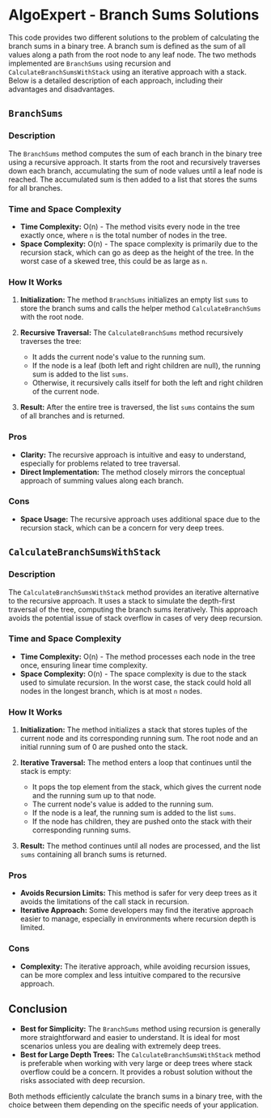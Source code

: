 # AlgoExpert - Branch Sums Solutions

This code provides two different solutions to the problem of calculating the branch sums in a binary tree. A branch sum is defined as the sum of all values along a path from the root node to any leaf node. The two methods implemented are `BranchSums` using recursion and `CalculateBranchSumsWithStack` using an iterative approach with a stack. Below is a detailed description of each approach, including their advantages and disadvantages.

## `BranchSums`

### Description
The `BranchSums` method computes the sum of each branch in the binary tree using a recursive approach. It starts from the root and recursively traverses down each branch, accumulating the sum of node values until a leaf node is reached. The accumulated sum is then added to a list that stores the sums for all branches.

### Time and Space Complexity
- **Time Complexity:** O(n) - The method visits every node in the tree exactly once, where `n` is the total number of nodes in the tree.
- **Space Complexity:** O(n) - The space complexity is primarily due to the recursion stack, which can go as deep as the height of the tree. In the worst case of a skewed tree, this could be as large as `n`.

### How It Works
1. **Initialization:** The method `BranchSums` initializes an empty list `sums` to store the branch sums and calls the helper method `CalculateBranchSums` with the root node.
   
2. **Recursive Traversal:** The `CalculateBranchSums` method recursively traverses the tree:
   - It adds the current node's value to the running sum.
   - If the node is a leaf (both left and right children are null), the running sum is added to the list `sums`.
   - Otherwise, it recursively calls itself for both the left and right children of the current node.

3. **Result:** After the entire tree is traversed, the list `sums` contains the sum of all branches and is returned.

### Pros
- **Clarity:** The recursive approach is intuitive and easy to understand, especially for problems related to tree traversal.
- **Direct Implementation:** The method closely mirrors the conceptual approach of summing values along each branch.

### Cons
- **Space Usage:** The recursive approach uses additional space due to the recursion stack, which can be a concern for very deep trees.

## `CalculateBranchSumsWithStack`

### Description
The `CalculateBranchSumsWithStack` method provides an iterative alternative to the recursive approach. It uses a stack to simulate the depth-first traversal of the tree, computing the branch sums iteratively. This approach avoids the potential issue of stack overflow in cases of very deep recursion.

### Time and Space Complexity
- **Time Complexity:** O(n) - The method processes each node in the tree once, ensuring linear time complexity.
- **Space Complexity:** O(n) - The space complexity is due to the stack used to simulate recursion. In the worst case, the stack could hold all nodes in the longest branch, which is at most `n` nodes.

### How It Works
1. **Initialization:** The method initializes a stack that stores tuples of the current node and its corresponding running sum. The root node and an initial running sum of 0 are pushed onto the stack.

2. **Iterative Traversal:** The method enters a loop that continues until the stack is empty:
   - It pops the top element from the stack, which gives the current node and the running sum up to that node.
   - The current node's value is added to the running sum.
   - If the node is a leaf, the running sum is added to the list `sums`.
   - If the node has children, they are pushed onto the stack with their corresponding running sums.

3. **Result:** The method continues until all nodes are processed, and the list `sums` containing all branch sums is returned.

### Pros
- **Avoids Recursion Limits:** This method is safer for very deep trees as it avoids the limitations of the call stack in recursion.
- **Iterative Approach:** Some developers may find the iterative approach easier to manage, especially in environments where recursion depth is limited.

### Cons
- **Complexity:** The iterative approach, while avoiding recursion issues, can be more complex and less intuitive compared to the recursive approach.

## Conclusion

- **Best for Simplicity:** The `BranchSums` method using recursion is generally more straightforward and easier to understand. It is ideal for most scenarios unless you are dealing with extremely deep trees.
- **Best for Large Depth Trees:** The `CalculateBranchSumsWithStack` method is preferable when working with very large or deep trees where stack overflow could be a concern. It provides a robust solution without the risks associated with deep recursion.

Both methods efficiently calculate the branch sums in a binary tree, with the choice between them depending on the specific needs of your application.
